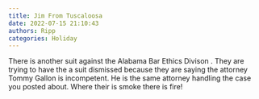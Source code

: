 ```yaml
---
title: Jim From Tuscaloosa
date: 2022-07-15 21:10:43
authors: Ripp
categories: Holiday
---
```


 There is another suit against the Alabama Bar Ethics Divison . They are trying to have the a suit dismissed because they are saying the attorney Tommy Gallon is incompetent.  He is the same attorney handling the case you posted about. Where their is smoke there is fire!
